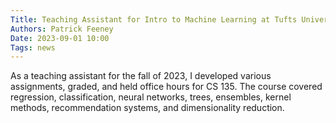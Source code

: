 ```yaml
---
Title: Teaching Assistant for Intro to Machine Learning at Tufts University
Authors: Patrick Feeney
Date: 2023-09-01 10:00
Tags: news
---
```


As a teaching assistant for the fall of 2023, I developed various assignments, graded, and held office hours for CS 135.
The course covered regression, classification, neural networks, trees, ensembles, kernel methods, recommendation systems, and dimensionality reduction.
